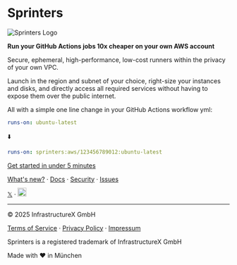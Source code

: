 # Sprinters

![Sprinters Logo ](https://sprinters.sh/assets/logo/sprinters-text-inverted.svg)

**Run your GitHub Actions jobs 10x cheaper on your own AWS account**

Secure, ephemeral, high-performance, low-cost runners within the privacy of your own VPC.

Launch in the region and subnet of your choice, right-size your instances and disks, and directly access all required services without having to expose them over the public internet.

All with a simple one line change in your GitHub Actions workflow yml:

```yml
runs-on: ubuntu-latest
```
⬇️
```yml
runs-on: sprinters:aws/123456789012:ubuntu-latest
```

[Get started in under 5 minutes](https://console.sprinters.sh/login)

<a href="https://sprinters.sh/new">What's new?</a>
&middot; <a href="https://sprinters.sh/docs">Docs</a>
&middot; <a href="https://sprinters.sh/docs/security">Security</a>
&middot; <a href="https://github.com/sprinters-sh/sprinters/issues">Issues</a>

<a href="https://x.com/sprinters_sh">𝕏</a>
&middot; <a href="https://bsky.app/profile/sprinters.bsky.social"><img src="https://sprinters.sh/assets/bluesky-logo.svg" height="20" style="margin-top: -3px"></a>

---
© 2025 InfrastructureX GmbH

<a href="https://sprinters.sh/terms">Terms of Service</a>
&middot; <a href="https://sprinters.sh/privacy">Privacy Policy</a>
&middot; <a href="https://sprinters.sh/impressum">Impressum</a>

Sprinters is a registered trademark of InfrastructureX GmbH

Made with ♥️ in München
